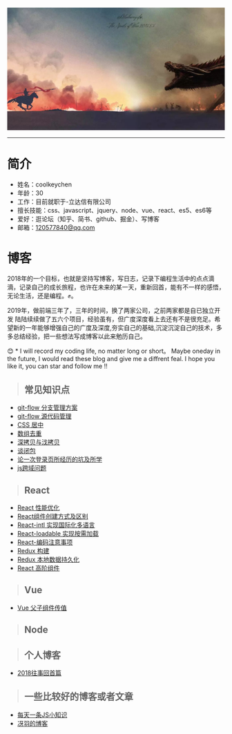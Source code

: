 ![jiben](https://github.com/coolkeychen/blog/blob/master/images/last_knight.jpg)

---
# 简介

- 姓名：coolkeychen
- 年龄：30
- 工作：目前就职于-立达信有限公司
- 擅长技能：css、javascript、jquery、node、vue、react、es5、es6等
- 爱好：逛论坛（知乎、简书、github、掘金）、写博客
- 邮箱：120577840@qq.com

# 博客
 2018年的一个目标，也就是坚持写博客，写日志，记录下编程生活中的点点滴滴，记录自己的成长旅程，也许在未来的某一天，重新回首，能有不一样的感悟，无论生活，还是编程。✊。   

 2019年，做前端三年了，三年的时间，换了两家公司，之前两家都是自已独立开发
陆陆续续做了五六个项目，经验虽有，但广度深度看上去还有不是很充足。希望新的一年能够增强自己的广度及深度,夯实自己的基础,沉淀沉淀自己的技术，多多总结经验，把一些想法写成博客以此来勉历自己。  




😊 * I will record my coding life, no matter long or short。 Maybe oneday in the future, I would read these blog and give me a diffrent feal. I hope you like it, you can star and follow me !!


 >## 常见知识点
 - [git-flow 分支管理方案](https://github.com/coolkeychen/blog/issues/1)
 - [git-flow 源代码管理](https://github.com/coolkeychen/blog/issues/5)
 - [CSS 居中](https://github.com/coolkeychen/blog/issues/2)
 - [数组去重](https://github.com/coolkeychen/blog/issues/4)
 - [深拷贝与㳀拷贝](https://github.com/coolkeychen/blog/issues/7)
 - [谈闭包](https://github.com/coolkeychen/blog/issues/11)
 - [论一次登录页所经历的坑及所学](https://github.com/coolkeychen/blog/issues/9)
 - [js跨域问题](https://github.com/coolkeychen/blog/issues/13)
 

>## React
- [React 性能优化](https://github.com/coolkeychen/blog/issues/3)
- [React组件创建方式及区别](https://github.com/coolkeychen/blog/issues/8)
- [React-intl 实现国际化多语言](https://github.com/coolkeychen/blog/issues/10)
- [React-loadable 实现按需加载](https://github.com/coolkeychen/blog/issues/12)
- [React-编码注意事项](https://github.com/coolkeychen/blog/issues/12)
- [Redux 构建](https://github.com/coolkeychen/blog/issues/12)
- [Redux 本地数据持久化](https://github.com/coolkeychen/blog/issues/12)
- [React 高阶组件](https://github.com/coolkeychen/blog/issues/12)


>## Vue
- [Vue 父子组件传值](https://github.com/coolkeychen/blog/issues/)

>## Node

 >## 个人博客
- [2018往事回首篇](https://github.com/coolkeychen/blog/issues/6)

 >## 一些比较好的博客或者文章
- [每天一条JS小知识](https://cnodejs.org/topic/56a050ac8392272262331d62)
- [冴羽的博客](https://github.com/mqyqingfeng/Blog/blob/master/README.md)

